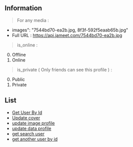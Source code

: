 ## Information

> For any media :
* images": "7544bd70-ea2b.jpg, 8f3f-592f5eaab65b.jpg"
* Full URL : https://api.jameet.com/7544bd70-ea2b.jpg

> is_online :
0. Offline 
1. Online

> is_private ( Only friends can see this profile  ) :
0. Public
1. Private

## List
- [Get User By Id](./get_user_by_id.md)
- [Update cover](./update_cover.md)
- [update image profile](./update_image_profile.md)
- [update data profile](./update_data_profile.md)
- [get search user](./get_search_user.md)
- [get another user by id](./get_another_user_by_id.md)